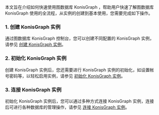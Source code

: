 
本文旨在介绍如何快速使用图数据库 KonisGraph ，帮助用户快速了解图数据库 KonisGraph 使用的全流程，从实例的创建到基本使用，您需要完成如下操作。


### 1. 创建 KonisGraph 实例
通过图数据库 KonisGraph 控制台，您可以创建不同配置的 KonisGraph 实例，请参见 [创建 KonisGraph 实例](https://cloud.tencent.com/document/product/1366/61172)。

### 2. 初始化 KonisGraph 实例
创建 KonisGraph 实例后，您还需要进行 KonisGraph 实例的初始化，如设置帐号密码等，以轻松启用实例，请参见 [初始化 KonisGraph 实例](https://cloud.tencent.com/document/product/1366/61173)。

### 3. 连接 KonisGraph 实例
初始化 KonisGraph 实例后，您可以通过多种方式连接 KonisGraph 实例，连接后可进行各种数据库的管理操作，请参见 [连接 KonisGraph 实例](https://cloud.tencent.com/document/product/1366/61174)。


